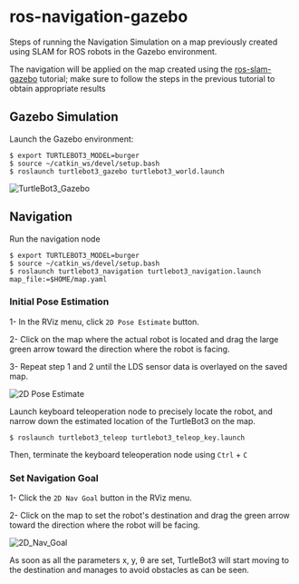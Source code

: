 # ros-navigation-gazebo
Steps of running the Navigation Simulation on a map previously created using SLAM for ROS robots in the Gazebo environment.


The navigation will be applied on the map created using the [ros-slam-gazebo] tutorial; make sure to follow the steps in the previous tutorial to obtain appropriate results


## Gazebo Simulation

Launch the Gazebo environment:
```
$ export TURTLEBOT3_MODEL=burger
$ source ~/catkin_ws/devel/setup.bash
$ roslaunch turtlebot3_gazebo turtlebot3_world.launch
```


![TurtleBot3_Gazebo](https://user-images.githubusercontent.com/52850659/125320653-97dc2380-e344-11eb-9b17-8c7a3accca31.png)



## Navigation
Run the navigation node
```
$ export TURTLEBOT3_MODEL=burger
$ source ~/catkin_ws/devel/setup.bash
$ roslaunch turtlebot3_navigation turtlebot3_navigation.launch map_file:=$HOME/map.yaml
```

### Initial Pose Estimation 

1- In the RViz menu, click `2D Pose Estimate` button.

2- Click on the map where the actual robot is located and drag the large green arrow toward the direction where the robot is facing.

3- Repeat step 1 and 2 until the LDS sensor data is overlayed on the saved map.


![2D Pose Estimate](https://user-images.githubusercontent.com/52850659/125320239-2e5c1500-e344-11eb-8c76-f223bed669d1.gif)

Launch keyboard teleoperation node to precisely locate the robot, and narrow down the estimated location of the TurtleBot3 on the map.
```
$ roslaunch turtlebot3_teleop turtlebot3_teleop_key.launch
```
Then, terminate the keyboard teleoperation node using `Ctrl` + `C`


### Set Navigation Goal

1- Click the `2D Nav Goal` button in the RViz menu.


2- Click on the map to set the robot's destination and drag the green arrow toward the direction where the robot will be facing.


![2D_Nav_Goal](https://user-images.githubusercontent.com/52850659/125341937-e09fd680-e35c-11eb-8e0f-f50ff88fa48c.gif)


As soon as all the parameters x, y, θ are set, TurtleBot3 will start moving to the destination and manages to avoid obstacles as can be seen.


[ros-slam-gazebo]: <https://github.com/Leena-a/ros-slam-gazebo.git>


